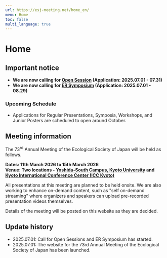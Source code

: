 ```yaml
---
url: https://esj-meeting.net/home_en/
menu: Home
toc: false
multi_language: true
---
```


# Home

## Important notice

- **We are now calling for [Open Session](opensession_en) (Application: 2025.07.01 - 07.31)**
- **We are now calling for [ER Symposium](ersympo_en) (Application: 2025.07.01 - 08.29)**

### Upcoming Schedule

- Applications for Regular Presentations, Symposia, Workshops, and Junior Posters are scheduled to open around October.

## Meeting information

The 73<sup>rd</sup> Annual Meeting of the Ecological Society of Japan will be held as follows.

**Dates: 11th March 2026 to 15th March 2026**\
**Venue: Two locations - [Yoshida-South Campus, Kyoto University](https://www.kyoto-u.ac.jp/en/access) and [Kyoto International Conference Center (ICC Kyoto)](https://www.icckyoto.or.jp/en/access-2/getting_here/)**

All presentations at this meeting are planned to be held onsite. We are also working to enhance on-demand content, such as "self on-demand streaming" where organizers and speakers can upload pre-recorded presentation videos themselves.

Details of the meeting will be posted on this website as they are decided.

## Update history

- 2025.07.01: Call for Open Sessions and ER Symposium has started.
- 2025.07.01: The website for the 73rd Annual Meeting of the Ecological Society of Japan has been launched.
